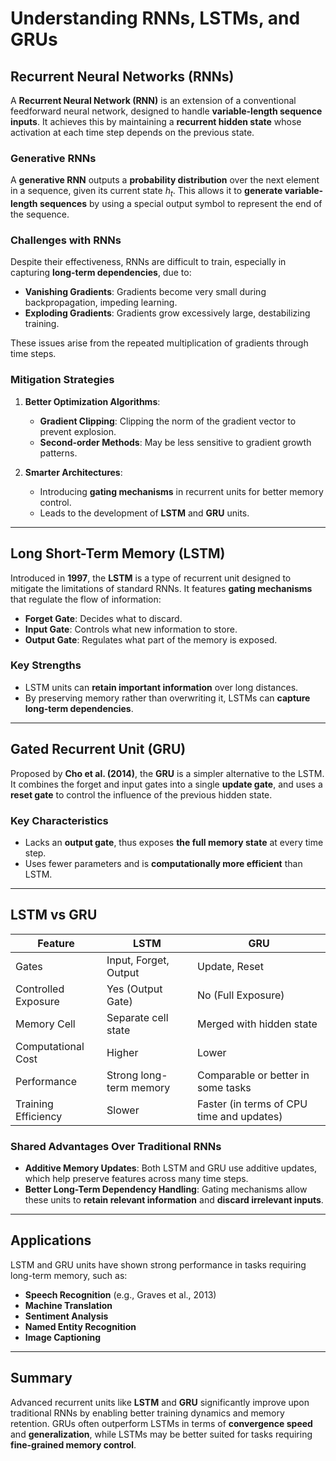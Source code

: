 # Understanding RNNs, LSTMs, and GRUs

## Recurrent Neural Networks (RNNs)

A **Recurrent Neural Network (RNN)** is an extension of a conventional feedforward neural network, designed to handle **variable-length sequence inputs**. It achieves this by maintaining a **recurrent hidden state** whose activation at each time step depends on the previous state.

### Generative RNNs

A **generative RNN** outputs a **probability distribution** over the next element in a sequence, given its current state $h_t$. This allows it to **generate variable-length sequences** by using a special output symbol to represent the end of the sequence.

### Challenges with RNNs

Despite their effectiveness, RNNs are difficult to train, especially in capturing **long-term dependencies**, due to:

* **Vanishing Gradients**: Gradients become very small during backpropagation, impeding learning.
* **Exploding Gradients**: Gradients grow excessively large, destabilizing training.

These issues arise from the repeated multiplication of gradients through time steps.

### Mitigation Strategies

1. **Better Optimization Algorithms**:

   * **Gradient Clipping**: Clipping the norm of the gradient vector to prevent explosion.
   * **Second-order Methods**: May be less sensitive to gradient growth patterns.

2. **Smarter Architectures**:

   * Introducing **gating mechanisms** in recurrent units for better memory control.
   * Leads to the development of **LSTM** and **GRU** units.

---

## Long Short-Term Memory (LSTM)

Introduced in **1997**, the **LSTM** is a type of recurrent unit designed to mitigate the limitations of standard RNNs. It features **gating mechanisms** that regulate the flow of information:

* **Forget Gate**: Decides what to discard.
* **Input Gate**: Controls what new information to store.
* **Output Gate**: Regulates what part of the memory is exposed.

### Key Strengths

* LSTM units can **retain important information** over long distances.
* By preserving memory rather than overwriting it, LSTMs can **capture long-term dependencies**.

---

## Gated Recurrent Unit (GRU)

Proposed by **Cho et al. (2014)**, the **GRU** is a simpler alternative to the LSTM. It combines the forget and input gates into a single **update gate**, and uses a **reset gate** to control the influence of the previous hidden state.

### Key Characteristics

* Lacks an **output gate**, thus exposes **the full memory state** at every time step.
* Uses fewer parameters and is **computationally more efficient** than LSTM.

---

## LSTM vs GRU

| Feature             | LSTM                    | GRU                                       |
| ------------------- | ----------------------- | ----------------------------------------- |
| Gates               | Input, Forget, Output   | Update, Reset                             |
| Controlled Exposure | Yes (Output Gate)       | No (Full Exposure)                        |
| Memory Cell         | Separate cell state     | Merged with hidden state                  |
| Computational Cost  | Higher                  | Lower                                     |
| Performance         | Strong long-term memory | Comparable or better in some tasks        |
| Training Efficiency | Slower                  | Faster (in terms of CPU time and updates) |

### Shared Advantages Over Traditional RNNs

* **Additive Memory Updates**: Both LSTM and GRU use additive updates, which help preserve features across many time steps.
* **Better Long-Term Dependency Handling**: Gating mechanisms allow these units to **retain relevant information** and **discard irrelevant inputs**.

---

## Applications

LSTM and GRU units have shown strong performance in tasks requiring long-term memory, such as:

* **Speech Recognition** (e.g., Graves et al., 2013)
* **Machine Translation**
* **Sentiment Analysis**
* **Named Entity Recognition**
* **Image Captioning**

---

## Summary

Advanced recurrent units like **LSTM** and **GRU** significantly improve upon traditional RNNs by enabling better training dynamics and memory retention. GRUs often outperform LSTMs in terms of **convergence speed** and **generalization**, while LSTMs may be better suited for tasks requiring **fine-grained memory control**.
